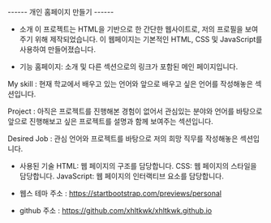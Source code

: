 ------ 개인 홈페이지 만들기 ------

- 소개
이 프로젝트는 HTML을 기반으로 한 간단한 웹사이트로, 저의 프로필을 보여주기 위해 제작되었습니다. 이 웹페이지는 기본적인 HTML, CSS 및 JavaScript를 사용하여 만들어졌습니다.

- 기능
홈페이지: 소개 및 다른 섹션으로의 링크가 포함된 메인 페이지입니다.


My skill : 현재 학교에서 배우고 있는 언어와 앞으로 배우고 싶은 언어를 작성해놓은 섹션입니다.

Project : 아직은 프로젝트를 진행해본 경험이 없어서 관심있는 분야와 언어를 바탕으로 앞으로 진행해보고 싶은 프로젝트를 설명과 함께 보여주는 섹션입니다.

Desired Job : 관심 언어와 프로젝트를 바탕으로 저의 희망 직무를 작성해놓은 섹션입니다.


- 사용된 기술
HTML: 웹 페이지의 구조를 담당합니다.
CSS: 웹 페이지의 스타일을 담당합니다.
JavaScript: 웹 페이지의 인터랙티브 요소를 담당합니다.

- 웹스 테마 주소 : https://startbootstrap.com/previews/personal

- github 주소 : https://github.com/xhltkwk/xhltkwk.github.io
